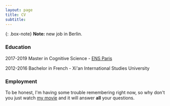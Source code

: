 ```yaml
---
layout: page
title: CV
subtitle: 
---
```


{: .box-note}
**Note:** new job in Berlin.

### Education

2017-2019 Master in Cognitive Science - [ENS Paris](https://www.ens.psl.eu/)

2012-2016 Bachelor in French - Xi'an International Studies University

### Employment

To be honest, I'm having some trouble remembering right now, so why don't you just watch [my movie](https://en.wikipedia.org/wiki/The_Princess_Bride_%28film%29) and it will answer **all** your questions.
